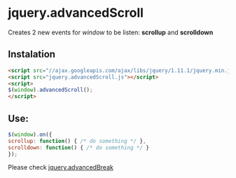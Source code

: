 jquery.advancedScroll
=====================

Creates 2 new events for *window* to be listen: **scrollup** and **scrolldown**

## Instalation

```html
<script src="//ajax.googleapis.com/ajax/libs/jquery/1.11.1/jquery.min.js"></script>
<script src="jquery.advancedScroll.js"></script>
<script>
$(window).advancedScroll();
</script>
```

## Use:

```javascript
$(window).on({
scrollup: function() { /* do something */ },
scrolldown: function() { /* do something */ }
});
```

Please check [jquery.advancedBreak](https://github.com/luizgamabh/jquery.advancedBreak)
